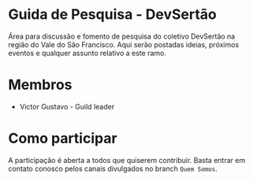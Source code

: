 # Guida de Pesquisa - DevSertão

Área para discussão e fomento de pesquisa do coletivo DevSertão na região do Vale do São Francisco. Aqui serão postadas ideias, próximos eventos e qualquer assunto relativo a este ramo.

# Membros
* Victor Gustavo - Guild leader


# Como participar

A participação é aberta a todos que quiserem contribuir. Basta entrar em contato conosco pelos canais divulgados no branch `Quem Somos`.

